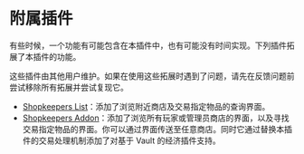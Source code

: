 # 附属插件

有些时候，一个功能有可能包含在本插件中，也有可能没有时间实现。下列插件拓展了本插件的功能。

这些插件由其他用户维护。如果在使用这些拓展时遇到了问题，请先在反馈问题前尝试移除所有拓展并尝试复现它。

* [Shopkeepers List](https://www.spigotmc.org/resources/shopkeepers-list-addon-for-shopkeepers-1-21-support.111014/)：添加了浏览附近商店及交易指定物品的查询界面。
* [Shopkeepers Addon](https://www.spigotmc.org/resources/shopkeepers-addon-1-16-1-21-%C2%BB-navigation-economy.98400/)：添加了浏览所有玩家或管理员商店的界面，以及寻找交易指定物品的界面。你可以通过界面传送至任意商店。同时它通过替换本插件的交易处理机制添加了对基于 Vault 的经济插件支持。